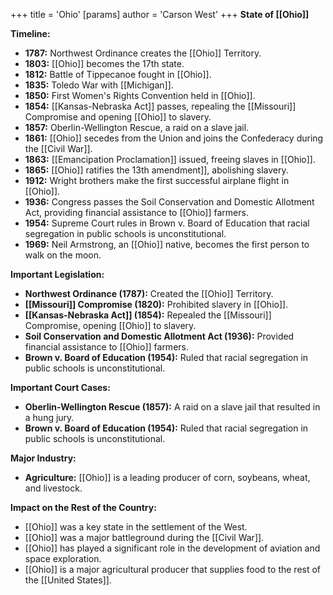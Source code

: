 +++
 title = 'Ohio'
[params]
	author = 'Carson West'
+++
**State of [[Ohio]]**

**Timeline:**

* **1787:** Northwest Ordinance creates the [[Ohio]] Territory.
* **1803:** [[Ohio]] becomes the 17th state.
* **1812:** Battle of Tippecanoe fought in [[Ohio]].
* **1835:** Toledo War with [[Michigan]].
* **1850:** First Women's Rights Convention held in [[Ohio]].
* **1854:** [[Kansas-Nebraska Act]] passes, repealing the [[Missouri]] Compromise and opening [[Ohio]] to slavery.
* **1857:** Oberlin-Wellington Rescue, a raid on a slave jail.
* **1861:** [[Ohio]] secedes from the Union and joins the Confederacy during the [[Civil War]].
* **1863:** [[Emancipation Proclamation]] issued, freeing slaves in [[Ohio]].
* **1865:** [[Ohio]] ratifies the 13th amendment]], abolishing slavery.
* **1912:** Wright brothers make the first successful airplane flight in [[Ohio]].
* **1936:** Congress passes the Soil Conservation and Domestic Allotment Act, providing financial assistance to [[Ohio]] farmers.
* **1954:** Supreme Court rules in Brown v. Board of Education that racial segregation in public schools is unconstitutional.
* **1969:** Neil Armstrong, an [[Ohio]] native, becomes the first person to walk on the moon.

**Important Legislation:**

* **Northwest Ordinance (1787):** Created the [[Ohio]] Territory.
* **[[Missouri]] Compromise (1820):** Prohibited slavery in [[Ohio]].
* **[[Kansas-Nebraska Act]] (1854):** Repealed the [[Missouri]] Compromise, opening [[Ohio]] to slavery.
* **Soil Conservation and Domestic Allotment Act (1936):** Provided financial assistance to [[Ohio]] farmers.
* **Brown v. Board of Education (1954):** Ruled that racial segregation in public schools is unconstitutional.

**Important Court Cases:**

* **Oberlin-Wellington Rescue (1857):** A raid on a slave jail that resulted in a hung jury.
* **Brown v. Board of Education (1954):** Ruled that racial segregation in public schools is unconstitutional.

**Major Industry:**

* **Agriculture:** [[Ohio]] is a leading producer of corn, soybeans, wheat, and livestock.

**Impact on the Rest of the Country:**

* [[Ohio]] was a key state in the settlement of the West.
* [[Ohio]] was a major battleground during the [[Civil War]].
* [[Ohio]] has played a significant role in the development of aviation and space exploration.
* [[Ohio]] is a major agricultural producer that supplies food to the rest of the [[United States]].